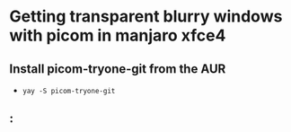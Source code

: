 # Getting transparent blurry windows with picom in manjaro xfce4

## Install picom-tryone-git from the AUR
* `yay -S picom-tryone-git`

## :
